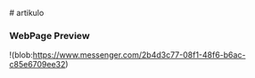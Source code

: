 #   a r t i k u l o 

### WebPage Preview
!(blob:https://www.messenger.com/2b4d3c77-08f1-48f6-b6ac-c85e6709ee32)
 
